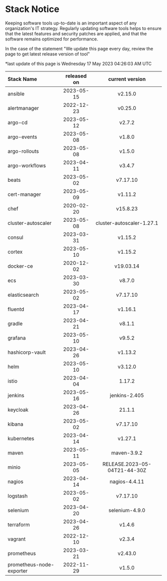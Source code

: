 # Stack Notice  
  

Keeping software tools up-to-date is an important aspect of any organization's IT strategy. Regularly updating software tools helps to ensure that the latest features and security patches are applied, and that the software remains optimized for performance.

In the case of the statement "We update this page every day, review the page to get latest release version of tool"  

*last update of this page is Wednesday 17 May 2023 04:26:03 AM UTC

<center>

| Stack Name | released on    | current version    |
| :----- | :---: | :---: |
|ansible|2023-05-15|v2.15.0|
|alertmanager|2022-12-23|v0.25.0|
|argo-cd|2023-05-12|v2.7.2|
|argo-events|2023-05-08|v1.8.0|
|argo-rollouts|2023-05-08|v1.5.0|
|argo-workflows|2023-04-11|v3.4.7|
|beats|2023-05-02|v7.17.10|
|cert-manager|2023-05-09|v1.11.2|
|chef|2020-02-20|v15.8.23|
|cluster-autoscaler|2023-05-08|cluster-autoscaler-1.27.1|
|consul|2023-03-31|v1.15.2|
|cortex|2023-05-10|v1.15.2|
|docker-ce|2020-12-02|v19.03.14|
|ecs|2023-03-30|v8.7.0|
|elasticsearch|2023-05-02|v7.17.10|
|fluentd|2023-04-17|v1.16.1|
|gradle|2023-04-21|v8.1.1|
|grafana|2023-05-10|v9.5.2|
|hashicorp-vault|2023-04-26|v1.13.2|
|helm|2023-05-10|v3.12.0|
|istio|2023-04-04|1.17.2|
|jenkins|2023-05-16|jenkins-2.405|
|keycloak|2023-04-26|21.1.1|
|kibana|2023-05-02|v7.17.10|
|kubernetes|2023-04-14|v1.27.1|
|maven|2023-05-11|maven-3.9.2|
|minio|2023-05-05|RELEASE.2023-05-04T21-44-30Z|
|nagios|2023-04-14|nagios-4.4.11|
|logstash|2023-05-02|v7.17.10|
|selenium|2023-04-20|selenium-4.9.0|
|terraform|2023-04-26|v1.4.6|
|vagrant|2022-12-10|v2.3.4|
|prometheus|2023-03-21|v2.43.0|
|prometheus-node-exporter|2022-11-29|v1.5.0|

</center>
